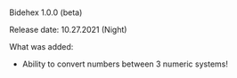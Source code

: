 # 
Bidehex 1.0.0 (beta)

Release date: 10.27.2021 (Night)

What was added:
* Ability to convert numbers between 3 numeric systems!
#
